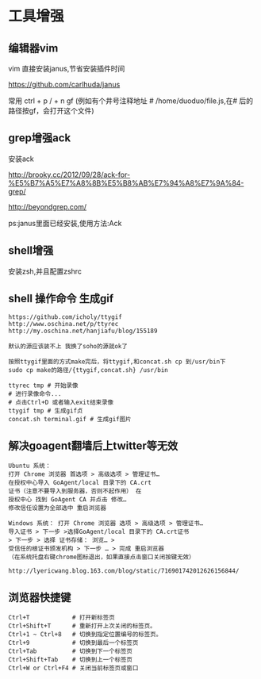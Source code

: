 工具增强
====


编辑器vim
----

vim 直接安装janus,节省安装插件时间

https://github.com/carlhuda/janus

常用 ctrl + p
/ + n
gf (例如有个井号注释地址 # /home/duoduo/file.js,在# 后的路径按gf，会打开这个文件)

grep增强ack
---

安装ack

http://brooky.cc/2012/09/28/ack-for-%E5%B7%A5%E7%A8%8B%E5%B8%AB%E7%94%A8%E7%9A%84-grep/

http://beyondgrep.com/

ps:janus里面已经安装,使用方法:Ack 


shell增强
---

安装zsh,并且配置zshrc

shell 操作命令 生成gif
---
    https://github.com/icholy/ttygif
    http://www.oschina.net/p/ttyrec
    http://my.oschina.net/hanjiafu/blog/155189

    默认的源应该装不上 我换了soho的源就ok了

    按照ttygif里面的方式make完后，将ttygif,和concat.sh cp 到/usr/bin下
    sudo cp make的路径/{ttygif,concat.sh} /usr/bin

    ttyrec tmp # 开始录像 
    # 进行录像命令...
    # 点击Ctrl+D 或者输入exit结束录像
    ttygif tmp # 生成gif贞
    concat.sh terminal.gif # 生成gif图片 

解决goagent翻墙后上twitter等无效
----
    Ubuntu 系统： 
    打开 Chrome 浏览器 首选项 > 高级选项 > 管理证书… 
    在授权中心导入 GoAgent/local 目录下的 CA.crt
    证书（注意不要导入到服务器，否则不起作用） 在 
    授权中心 找到 GoAgent CA 并点击 修改… 
    修改信任设置为全部选中 重启浏览器

    Windows 系统： 打开 Chrome 浏览器 选项 > 高级选项 > 管理证书… 
    导入证书 > 下一步 >选择GoAgent/local 目录下的 CA.crt证书 
    > 下一步 > 选择 证书存储： 浏览… > 
    受信任的根证书颁发机构 > 下一步 … > 完成 重启浏览器
    （在系统托盘右键chrome图标退出，如果直接点击窗口关闭按键无效）

    http://lyericwang.blog.163.com/blog/static/716901742012626156844/

浏览器快捷键
---
    Ctrl+T            # 打开新标签页
    Ctrl+Shift+T      # 重新打开上次关闭的标签页。 
    Ctrl+1 ~ Ctrl+8   # 切换到指定位置编号的标签页。
    Ctrl+9            # 切换到最后一个标签页
    Ctrl+Tab          # 切换到下一个标签页
    Ctrl+Shift+Tab    # 切换到上一个标签页
    Ctrl+W or Ctrl+F4 # 关闭当前标签页或窗口
